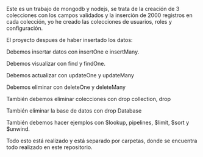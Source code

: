 Este es un trabajo de mongodb y nodejs, se trata de la creación de 3 colecciones con los campos validados y la inserción de 2000 registros en cada colección, yo he creado las colecciones de usuarios, roles y configuración.

El proyecto despues de haber insertado los datos:

Debemos insertar datos con insertOne e insertMany.

Debemos visualizar con find y findOne.

Debemos actualizar con updateOne y updateMany

Debemos eliminar con deleteOne y deleteMany

También debemos eliminar colecciones con drop collection, drop

También eliminar la base de datos con drop Database

También debemos hacer ejemplos con $lookup, pipelines, $limit, $sort y $unwind.

Todo esto está realizado y está separado por carpetas, donde se encuentra todo realizado en este repositorio.

